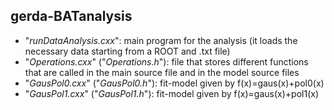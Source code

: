 ## gerda-BATanalysis

* "_runDataAnalysis.cxx_": main program for the analysis (it loads the necessary data starting from a ROOT and .txt file)
* "_Operations.cxx_" ("_Operations.h_"): file that stores different functions that are called in the main source file and in the model source files
* "_GausPol0.cxx_" ("_GausPol0.h_"): fit-model given by f(x)=gaus(x)+pol0(x)
* "_GausPol1.cxx_" ("_GausPol1.h_"): fit-model given by f(x)=gaus(x)+pol1(x)

